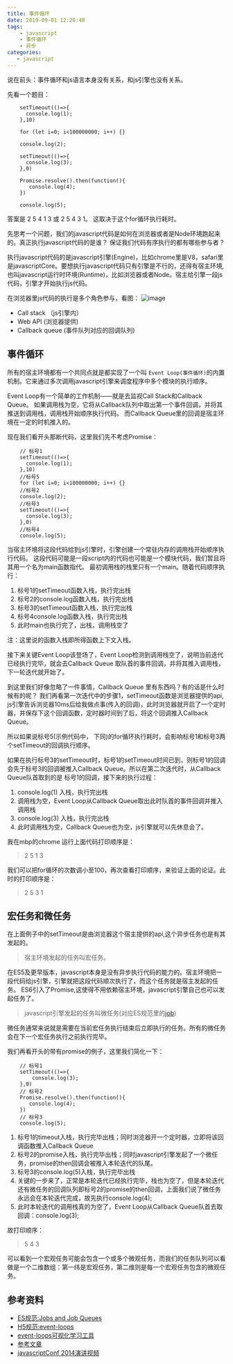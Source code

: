 ```yaml
---
title: 事件循环
date: 2019-09-01 12:20:48
tags:
    - javascript
    - 事件循环
    - 异步
categories:
   - javascript
---
```




说在前头：事件循环和js语言本身没有关系，和js引擎也没有关系。

先看一个题目：

		setTimeout(()=>{
		  console.log(1);
		},10)
		
		for (let i=0; i<100000000; i++) {}
		
		console.log(2);
		
		setTimeout(()=>{
		  console.log(3);
		},0)
		
		Promise.resolve().then(function(){
		   console.log(4);
		})
		
		console.log(5);
		
	
答案是 2 5 4 1 3 或 2 5 4 3 1。 这取决于这个for循环执行耗时。
	
<!-- more -->

先思考一个问题，我们的javascript代码是如何在浏览器或者是Node环境跑起来的。真正执行javascript代码的是谁？
保证我们代码有序执行的都有哪些参与者？

执行javascript代码的是javascript引擎(Engine)，比如chrome里是V8，safari里是javascriptCore。要想执行javascript代码只有引擎是不行的，还得有宿主环境,也叫javascript运行时环境(Runtime)，比如浏览器或者Node。宿主给引擎一段js代码，引擎才开始执行js代码。


在浏览器里js代码的执行是多个角色参与，看图： 
![image](https://user-images.githubusercontent.com/25282685/64170563-fd2a7800-ce82-11e9-847b-c286b3b263b8.png)


- Call stack （js引擎内）
- Web API (浏览器提供)
- Callback queue (事件队列对应的回调队列)

## 事件循环

所有的宿主环境都有一个共同点就是都实现了一个叫 `Event Loop(事件循环)`的内置机制。它来通过多次调用javascript引擎来调度程序中多个模块的执行顺序。

Event Loop有一个简单的工作机制——就是去监视Call Stack和Callback Queue。 如果调用栈为空，它将从Callback队列中取出第一个事件回调，并将其推送到调用栈，调用栈开始顺序执行代码。
而Callback Queue里的回调是宿主环境在一定的时机推入的。


现在我们看开头那断代码，这里我们先不考虑Promise：

		// 标号1
		setTimeout(()=>{
		  console.log(1);
		},10)
		//标号5
		for (let i=0; i<100000000; i++) {}
		//标号2
		console.log(2);
		//标号3
		setTimeout(()=>{
		  console.log(3);
		},0)
		//标号4
		console.log(5);

当宿主环境将这段代码给到js引擎时，引擎创建一个常驻内存的调用栈开始顺序执行代码。
这段代码可能是一段script内的代码也可能是一个模块代码，我们暂且将其用一个名为main函数指代。
最初调用栈的栈里只有一个main。随着代码顺序执行：

 1. 标号1的setTimeout函数入栈，执行完出栈
 2. 标号2的console.log函数入栈，执行完出栈
 3. 标号3的setTimeout函数入栈，执行完出栈
 4. 标号4console.log函数入栈，执行完出栈
 5. 此时main也执行完了，出栈，调用栈空了

注：这里说的函数入栈即所得函数上下文入栈。
 
接下来关键Event Loop该登场了，Event Loop检测到调用栈空了，说明当前迭代已经执行完毕，就会去Callback Queue 取队首的事件回调，并将其推入调用栈，下一轮迭代就开始了。

到这里我们好像忽略了一件事情，Callback Queue 里有东西吗？有的话是什么时候有的呢？
我们再看第一次迭代中的步骤1，setTimeout函数是浏览器提供的api, js引擎告诉浏览器10ms后给我做点事(传入的回调)，此时浏览器就开启了一个定时器，并保存下这个回调函数，定时器时间到了后，将这个回调推入Callback Queue。

所以如果说标号5(示例代码中， 下同)的for循环执行耗时，会影响标号1和标号3两个setTimeout的回调执行顺序。

如果在执行标号3的setTimeout时，标号1的setTimeout时间已到，则标号1的回调会先于标号3的回调被推入Callback Queue。所以在第二次迭代时，从Callback Queue队首取到的是
标号1的回调，接下来的执行过程：

1. console.log(1) 入栈，执行完出栈
2. 调用栈为空，Event Loop从Callback Queue取出此时队首的事件回调并推入调用栈
3. console.log(3) 入栈，执行完出栈
4. 此时调用栈为空，Callback Queue也为空，js引擎就可以先休息会了。

我在mbp的chrome 运行上面代码打印顺序是： 

> 2 5 1 3

我们可以把for循环的次数调小至100，再次查看打印顺序，来验证上面的论证。此时的打印顺序是： 
> 2 5 3 1


## 宏任务和微任务
在上面例子中的setTimeout是由浏览器这个宿主提供的api,这个异步任务也是有其发起的。

> 宿主环境发起的任务叫宏任务。

在ES5及更早版本，javascript本身是没有异步执行代码的能力的。宿主环境把一段代码给js引擎，引擎就把这段代码顺次执行了，而这个任务就是宿主发起的任务。
ES6引入了Promise,这使得不用依赖宿主环境，javascript引擎自己也可以发起任务了。

> javascript引擎发起的任务叫微任务(对应ES规范里的[job](http://www.ecma-international.org/ecma-262/6.0/#sec-jobs-and-job-queues))

微任务通常来说就是需要在当前宏任务执行结束后立即执行的任务。所有的微任务会在下一个宏任务执行之前执行完毕。

我们再看开头的带有promise的例子，这里我们简化一下：
 		
 		// 标号1
		setTimeout(()=>{
			console.log(3);
		},0)
		// 标号2
		Promise.resolve().then(function(){
		   console.log(4);
		})
		// 标号3
		console.log(5);

1. 标号1的timeout入栈，执行完毕出栈；同时浏览器开一个定时器，立即将该回调函数推入Callback Queue
2. 标号2的promise入栈，执行完毕出栈；同时javascript引擎发起了一个微任务，promise的then回调会被推入本轮迭代的队尾。
3. 标号3的console.log(5)入栈，执行完毕出栈
4. 关键的一步来了，正常是本轮迭代已经执行完毕，栈也为空了，但是本轮迭代还有微任务的回调队列即标号2的promise的then回调，上面我们说了微任务永远会在本轮迭代完成，故先执行console.log(4);
5. 此时本轮迭代的调用栈真的为空了，Event Loop从Callback Queue队首去取回调：console.log(3);

故打印顺序：
   
> 5 4 3 
 
 
可以看到一个宏观任务可能会包含一个或多个微观任务，而我们的任务队列可以看做是一个二维数组：第一纬是宏观任务，第二维则是每一个宏观任务包含的微观任务。

## 参考资料

- [ES规范:Jobs and Job Queues](http://www.ecma-international.org/ecma-262/6.0/#sec-jobs-and-job-queues)
- [H5规范:event-loops](https://html.spec.whatwg.org/multipage/webappapis.html#event-loops)
- [event-loops可视化学习工具](http://latentflip.com/loupe/?code=JC5vbignYnV0dG9uJywgJ2NsaWNrJywgZnVuY3Rpb24gb25DbGljaygpIHsKICAgIHNldFRpbWVvdXQoZnVuY3Rpb24gdGltZXIoKSB7CiAgICAgICAgY29uc29sZS5sb2coJ1lvdSBjbGlja2VkIHRoZSBidXR0b24hJyk7ICAgIAogICAgfSwgMjAwMCk7Cn0pOwoKY29uc29sZS5sb2coIkhpISIpOwoKc2V0VGltZW91dChmdW5jdGlvbiB0aW1lb3V0KCkgewogICAgY29uc29sZS5sb2coIkNsaWNrIHRoZSBidXR0b24hIik7Cn0sIDUwMDApOwoKY29uc29sZS5sb2coIldlbGNvbWUgdG8gbG91cGUuIik7!!!PGJ1dHRvbj5DbGljayBtZSE8L2J1dHRvbj4%3D)
- [参考文章](https://www.oschina.net/translate/how-does-javascript-actually-work-part-4)
- [javascriptConf 2014演讲视频](https://www.youtube.com/watch?v=8aGhZQkoFbQ)
	

	
	 	
		
